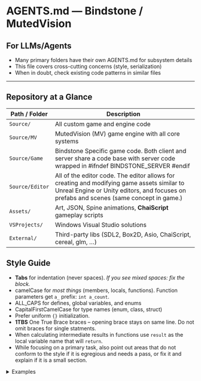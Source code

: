 # AGENTS.md — Bindstone / MutedVision

## For LLMs/Agents
- Many primary folders have their own AGENTS.md for subsystem details
- This file covers cross-cutting concerns (style, serialization)
- When in doubt, check existing code patterns in similar files

---

## Repository at a Glance

| Path / Folder   | Description |
|-----------------|-------------|
| `Source/`       | All custom game and engine code
| `Source/MV`     | MutedVision (MV) game engine with all core systems
| `Source/Game`   | Bindstone Specific game code. Both client and server share a code base with server code wrapped in #ifndef BINDSTONE_SERVER #endif
| `Source/Editor` | All of the editor code. The editor allows for creating and modifying game assets similar to Unreal Engine or Unity editors, and focuses on prefabs and scenes (same concept in game.)
| `Assets/`       | Art, JSON, Spine animations, **ChaiScript** gameplay scripts |
| `VSProjects/`   | Windows Visual Studio solutions |
| `External/`     | Third-party libs (SDL2, Box2D, Asio, ChaiScript, cereal, glm, …) | Safe to ignore these unless referencing, do not make changes in this folder.

## Style Guide
* **Tabs** for indentation (never spaces). *If you see mixed spaces: fix the block.*
* camelCase for *most things* (members, locals, functions). Function parameters get `a_` prefix: `int a_count`.
* ALL_CAPS for defines, global variables, and enums
* CapitalFirstCamelCase for type names (enum, class, struct)
* Prefer uniform `{}` initialization.
* **1TBS** One True Brace braces – opening brace stays on same line. Do not omit braces for single statments.
* When calculating intermediate results in functions use `result` as the local variable name that will `return`.
* While focusing on a primary task, also point out areas that do not conform to the style if it is egregious and needs a pass, or fix it and explain if it is a small section.

<details>
<summary>Examples</summary>

- Basic function and if/else:
```
bool is_negative(int a_x) {
    if (a_x < 0) {
        return true;
    } else {
        return false;
    }
}
```
- Switch statement example:
```
std::string getDifficultyString(int a_difficulty) {
	std::string result; //When calculating intermediate results for later return in a function, use the variable "result"
	switch(difficulty){
		case 0:
			result = "EASY";
		break;
		case 1:
			result = "MEDIUM";
		break;
		case 2:
			result = "HARD";
		break;
		default:
			return "ERROR";
	}
	return result;
}
```
- Large variable initialization example:
```
std::string getDifficultyString2(int a_difficulty) {
	static std::map<int, std::string> difficulties { //end of line brace, then indent.
		{0, "EASY"},
		{1, "MEDIUM"},
		{2, "HARD"}
	};

	if (auto it = difficulties.find(level); it != difficulties.end()) { //Do feel free to use scoped assignments when it makes things like this easier.
		return it->second;
	}
	return "ERROR";
}
```
- For a trivial type with braces which can easily go on one line, that's okay to do something like std::vector sequence {0, 1, 2, 5, 7, 12};
- Example accessor on one line: int getValue() const {return value;}
- Example lambda formats:
```
void Function() {
	callAnotherFunctionWithCallback([](){std::cout << "this is fine to keep the call on a single line";});
}

void Function2() {
	auto inlineLambda = []() {
		std::cout << "Here let's just have it on more than one line if it looks more like a basic control block.";
	};
}

void Function3(){
	callAnotherFunctionWithComplexCallback([]() {
		//Here we imagine multiple complex lines.
		//The logic should look sort of like callAnotherFunctionWithComplexCallback is an "if" statement or control block.
		//Because we view it as a kind of "control block" we should match our other control block spacing.
	});
}
```
- Example of basic class:
```
class Cat {
public:
	Cat(std::string name, std::function<void ()> a_onMeow = {}) : //: on this line
		name(std::move(a_name)),    //member initializers set up like so (and indented)
		onMeow(std::move(onMeow)) {	//note the bracket on this line, then an empty space to separate the body of the function.

		std::cout << "Cat was constructed";
	}

private:
	int age {0}; // prefer inline defaults when appropriate like this when useful. It's okay to omit if the class is unlikely to have more constructors added, and already initializes the variable in all constructors.
	std::string name; // no reasonable default needed, just "" so no default value.
	std::function<void ()> onMeow;
};
```
- Header files should end with a new line. Generally speaking all files should.
- We use the C++11 library cereal to serialize times, we typically want to include a version and use the versioned save/load, but can just use the versioned serialize if we aren't using properties in that class.

## Serialization & Property System

Bindstone uses a reflection-lite/data-driven layer on top of [cereal](https://uscilab.github.io/cereal/).

### Quick Reference
```cpp
// In class declaration (inheriting from Component/Drawable/etc):
MV_PROPERTY(type, name, default_value)              // Auto-serialized member
MV_OBSERVABLE_PROPERTY(type, name, default_value)   // + change notifications  
MV_DELETED_PROPERTY(type, name)                     // Consumes old data

// Access like normal members:
myComponent->position = Point<>(10, 20);
float opacity = myComponent->opacity;
```

### Core Concepts
- **`Property<T>`** - Wraps values, auto-registers with parent, handles serialization (`MV/Utility/properties.hpp`)
- **`PropertyRegistry`** - Container in each serializable class storing property pointers
- **`ObservableProperty<T>`** - Property variant that emits change notifications
- **`DeletedProperty<T>`** - Placeholder for removed fields to maintain compatibility

### Standard Serialization Pattern

Every serializable class should follow this pattern (see Drawable.cpp for reference):

```cpp
// In header file
class MyDrawable : public Drawable {
    // ... your properties ...
};

// In cpp file - ALWAYS include these for polymorphic types
CEREAL_REGISTER_TYPE(MV::Scene::MyDrawable);
CEREAL_CLASS_VERSION(MV::Scene::MyDrawable, 0);  // Start at 0, increment when structure changes
CEREAL_REGISTER_DYNAMIC_INIT(mv_scene_mydrawable);

// In class implementation
template <class Archive>
void save(Archive& archive, std::uint32_t const /*version*/) const {
    // Configure any conditional serialization here - optional and unlikely to be common
    points.serializeEnabled(serializePoints());  // Example from Drawable
    
    // Save base class AFTER configuration
    archive(cereal::make_nvp("Drawable", cereal::base_class<Drawable>(this)));
    // Properties auto-save through base class chain
}

template <class Archive>
void load(Archive& archive, std::uint32_t const version) {
    // Handle version migration
    if (version == 0) {
        // Version 0 format
        points.serializeEnabled(serializePoints());
    }
    // Add more versions as needed
    
    // Load base class
    archive(cereal::make_nvp("Drawable", cereal::base_class<Drawable>(this)));
}

// Required for cereal construction
template <class Archive>
static void load_and_construct(Archive& archive, cereal::construct<MyDrawable>& construct, 
                               std::uint32_t const version) {
    construct(std::shared_ptr<Node>());  // Construct with null owner
    construct->load(archive, version);   // Load data
    construct->initialize();             // Post-load init
}
```

### Version Migration Examples

```cpp
// When properties need different handling per version
template <class Archive>
void load(Archive& archive, std::uint32_t const version) {
    if (version == 0) {
        // Original format - manual key order for pre-property system
        properties.load(archive, {"shouldDraw", "texture", "position"});
    }
    else if (version == 1) {
        // Added new field
        properties.load(archive, {"shouldDraw", "texture", "position", "rotation"});
    }
    else if (version == 2) {
        // Renamed field
        properties.load(archive, {}, {{"texture", "textures"}});  // rename map
    }
    else {
        // Current version - properties handle themselves
        points.serializeEnabled(serializePoints());
    }
    
    archive(cereal::make_nvp("Component", cereal::base_class<Component>(this)));
}
```

### Common Patterns

#### 1. Declaring Properties
```cpp
class MyComponent : public Component {
    MV_PROPERTY(std::string, name, "");
    MV_PROPERTY(Point<>, position, {});
    MV_OBSERVABLE_PROPERTY(float, opacity, 1.0f);
    
    // Optional custom clone behavior via lambda (4th parameter)
    MV_PROPERTY(std::vector<Item>, items, {}, 
        [](auto& src, auto& dst) {
            dst->clear();
            for (auto& item : src) dst->push_back(item.clone());
        });
};
```

#### 2. Observable Property Callbacks
```cpp
myComponent->opacity.onChanged.connect([](const float& newVal, const float& oldVal, bool fromLoad) {
    if (!fromLoad) {  // Only react to runtime changes
        std::cout << "Opacity changed from " << oldVal << " to " << newVal;
    }
});
```

### Key Rules
- **Always** include save/load/load_and_construct in classes derived from any class that is set up with a PropertyRegistry.
- **Always** only have one PropertyRegistry per class heirarchy in the base serializable level of that heirarchy.
- **Always** register polymorphic types (concrete/non-derivable types are excluded) with cereal (CEREAL_REGISTER_TYPE, etc.)
- **Always** start version at 0, increment for structural changes. If you migrate from a version without properties to one with properties, incrementing is needed. If you simply add new properties, you do not.
- Properties serialize by key name, not declaration order
- Call `properties.save(ar)`/`properties.load(ar)` only in the base class that owns the registry
- Use `cereal::base_class<ParentClass>(this)` to chain serialization
- Properties have many convenience pass-throughs: `sprite->name = "Bob"` `sprite->points[0]` (operator[] and operator() pass through), `sprite->ourAnchors->size()` (operator -> can access member functions and variables of its underlying class. If the underlying class is something like a shared_ptr then operator-> will call the underlying shared_ptr's object rather than requiring a second level of de-reference.)
- Do evaluate the cloneHelper function to see what the "clone" behavior should be for a given property. If a property was not cloned, it should override a do-nothing clone method. If a property is cloned, but does a deep copy, use that implementation in the Property and remove it from the cloneHelper.

### Common Mistakes to Avoid
- Don't create multiple PropertyRegistries in a class hierarchy
- Don't forget CEREAL_REGISTER_TYPE for polymorphic types
- Don't call properties.save/load in derived classes (only base) unless dealing with versioned migration (see Drawable::load for a complex example.)
- Don't make every member variable a property, save property creation for types we want to serialize (mentioned in the save/load functions.)
- Don't try to convert Signal or SignalRegister type variables to Property. They do need to be serialized in some cases (they save script bindings), however they have custom rules for how to do so and basically are best used with basic archive(cereal::make_nvp("onPress", onPressSignal)) (for example)

### When to Increment Cereal Class Version
- YES: Converting from manual serialization to properties
- YES: Changing fundamental structure
- NO: Adding new MV_PROPERTY fields
- NO: Adding new methods